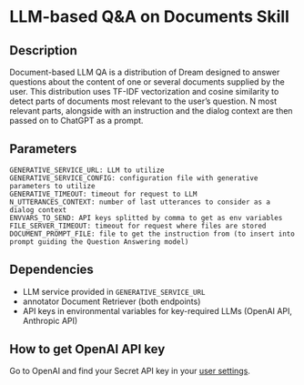 # LLM-based Q&A on Documents Skill

## Description

Document-based LLM QA is a distribution of Dream designed to answer questions about the content of one or several documents supplied by the user. This distribution uses TF-IDF vectorization and cosine similarity to detect parts of documents most relevant to the user’s question. N most relevant parts, alongside with an instruction and the dialog context are then passed on to ChatGPT as a prompt.

## Parameters

```
GENERATIVE_SERVICE_URL: LLM to utilize
GENERATIVE_SERVICE_CONFIG: configuration file with generative parameters to utilize
GENERATIVE_TIMEOUT: timeout for request to LLM
N_UTTERANCES_CONTEXT: number of last utterances to consider as a dialog context
ENVVARS_TO_SEND: API keys splitted by comma to get as env variables
FILE_SERVER_TIMEOUT: timeout for request where files are stored
DOCUMENT_PROMPT_FILE: file to get the instruction from (to insert into prompt guiding the Question Answering model)
```

## Dependencies

- LLM service provided in `GENERATIVE_SERVICE_URL`
- annotator Document Retriever (both endpoints)
- API keys in environmental variables for key-required LLMs (OpenAI API, Anthropic API)


## How to get OpenAI API key

Go to OpenAI and find your Secret API key in your [user settings](https://platform.openai.com/account/api-keys).